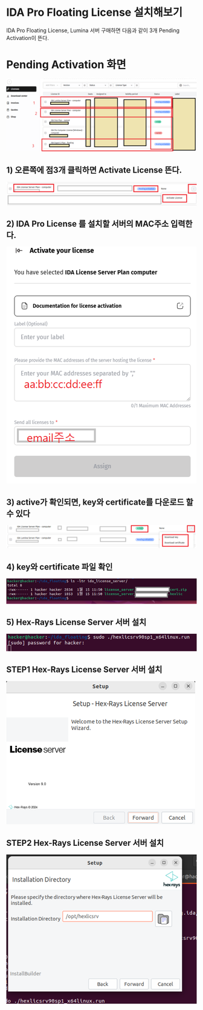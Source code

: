 # IDA Pro Floating License 설치해보기

IDA Pro Floating License, Lumina 서버 구매하면
다음과 같이 3개 Pending Activation이 뜬다.

#  Pending Activation 화면 

![IDA License Server 설치 화면](capture/0.0%20ida%20license%20server%20설치.PNG)

## 1) 오른쪽에 점3개 클릭하면 Activate License 뜬다.
  
![IDA License Server 설치 화면](capture/1.1%20ida%20license%20server%20설치.PNG)

## 2) IDA Pro License 를 설치할 서버의 MAC주소 입력한다.
  
![IDA License Server 설치 화면](capture/1.2%20ida%20license%20server%20설치.PNG)

## 3) active가 확인되면, key와  certificate를 다운로드 할 수 있다
![IDA License Server 설치 화면](capture/1.5%20ida%20license%20server%20설치.PNG)

## 4)  key와  certificate 파일 확인
![IDA License Server 설치 화면](capture/1.11%20ida%20license%20server%20설치.PNG)

## 5) Hex-Rays License Server 서버 설치
![IDA License Server 설치 화면](capture/1.11.2%20ida%20license%20server%20설치.png)

## STEP1 Hex-Rays License Server 서버 설치 
![IDA License Server 설치 화면](capture/1.11.3%20ida%20license%20server%20설치.png)

## STEP2 Hex-Rays License Server 서버 설치 
![IDA License Server 설치 화면](capture/1.11.5%20ida%20license%20server%20설치.PNG)
